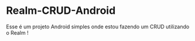 # Realm-CRUD-Android
Esse é um projeto Android simples onde estou fazendo um CRUD utilizando o Realm !
